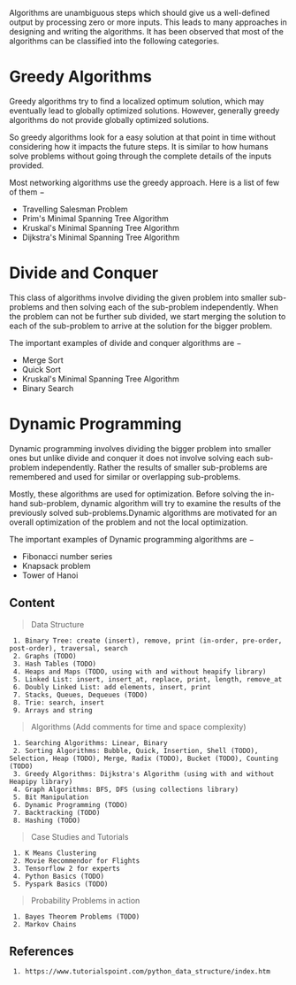 Algorithms are unambiguous steps which should give us a well-defined output by processing zero or more inputs. This leads to many approaches in designing and writing the algorithms. It has been observed that most of the algorithms can be classified into the following categories.


# Greedy Algorithms
Greedy algorithms try to find a localized optimum solution, which may eventually lead to globally optimized solutions. However, generally greedy algorithms do not provide globally optimized solutions.

So greedy algorithms look for a easy solution at that point in time without considering how it impacts the future steps. It is similar to how humans solve problems without going through the complete details of the inputs provided.

Most networking algorithms use the greedy approach. Here is a list of few of them −

* Travelling Salesman Problem
* Prim's Minimal Spanning Tree Algorithm
* Kruskal's Minimal Spanning Tree Algorithm
* Dijkstra's Minimal Spanning Tree Algorithm


# Divide and Conquer
This class of algorithms involve dividing the given problem into smaller sub-problems and then solving each of the sub-problem independently. When the problem can not be further sub divided, we start merging the solution to each of the sub-problem to arrive at the solution for the bigger problem.

The important examples of divide and conquer algorithms are −

* Merge Sort
* Quick Sort
* Kruskal's Minimal Spanning Tree Algorithm
* Binary Search


# Dynamic Programming
Dynamic programming involves dividing the bigger problem into smaller ones but unlike divide and conquer it does not involve solving each sub-problem independently. Rather the results of smaller sub-problems are remembered and used for similar or overlapping sub-problems.

Mostly, these algorithms are used for optimization. Before solving the in-hand sub-problem, dynamic algorithm will try to examine the results of the previously solved sub-problems.Dynamic algorithms are motivated for an overall optimization of the problem and not the local optimization.

The important examples of Dynamic programming algorithms are −

* Fibonacci number series
* Knapsack problem
* Tower of Hanoi


## Content

> Data Structure
```
 1. Binary Tree: create (insert), remove, print (in-order, pre-order, post-order), traversal, search
 2. Graphs (TODO)
 3. Hash Tables (TODO)
 4. Heaps and Maps (TODO, using with and without heapify library)
 5. Linked List: insert, insert_at, replace, print, length, remove_at 
 6. Doubly Linked List: add elements, insert, print
 7. Stacks, Queues, Dequeues (TODO)
 8. Trie: search, insert
 9. Arrays and string
```

> Algorithms (Add comments for time and space complexity)
```
 1. Searching Algorithms: Linear, Binary
 2. Sorting Algorithms: Bubble, Quick, Insertion, Shell (TODO), Selection, Heap (TODO), Merge, Radix (TODO), Bucket (TODO), Counting (TODO)
 3. Greedy Algorithms: Dijkstra's Algorithm (using with and without Heapipy library)
 4. Graph Algorithms: BFS, DFS (using collections library)
 5. Bit Manipulation
 6. Dynamic Programming (TODO)
 7. Backtracking (TODO)
 8. Hashing (TODO)
```

> Case Studies and Tutorials
```
 1. K Means Clustering
 2. Movie Recommendor for Flights
 3. Tensorflow 2 for experts
 4. Python Basics (TODO)
 5. Pyspark Basics (TODO)
```

> Probability Problems in action
```
 1. Bayes Theorem Problems (TODO)
 2. Markov Chains
```

## References
```
 1. https://www.tutorialspoint.com/python_data_structure/index.htm
```